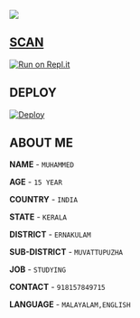 <br>
   <a href="wa.me/918157849715?text=.menu"><img src="https://img.shields.io/badge/-CHECK%20BOT-black?style=for-the-badge&logo=whatsapp&logoColor=white">




## SCAN

[![Run on Repl.it](https://repl.it/badge/github/quiec/whatsAlfa)](https://replit.com/@muhammed-userbot/TAURUSX3)




## DEPLOY

[![Deploy](https://www.herokucdn.com/deploy/button.svg)](https://heroku.com/deploy?template=https://github.com/muhammed-usrbot/TAURUS_X3)



## ABOUT ME

 **NAME**         - `MUHAMMED`

 **AGE**          - `15 YEAR`

 **COUNTRY**      - `INDIA`

 **STATE**        - `KERALA`

 **DISTRICT**     - `ERNAKULAM`

 **SUB-DISTRICT** - `MUVATTUPUZHA`

 **JOB**          - `STUDYING`

 **CONTACT**     - `918157849715`
   
 **LANGUAGE**        - `MALAYALAM,ENGLISH`
